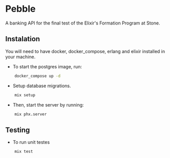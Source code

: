 # Pebble

A banking API for the final test of the Elixir's Formation Program at Stone.

## Instalation
You will need to have docker, docker_compose, erlang and elixir installed in your machine.

* To start the postgres image, run: 

```sh
	docker_compose up -d
```

* Setup database migrations.

```sh
	mix setup
```

* Then, start the server by running: 

```sh
	mix phx.server
```

## Testing

* To run unit testes

```sh
	mix test
```
